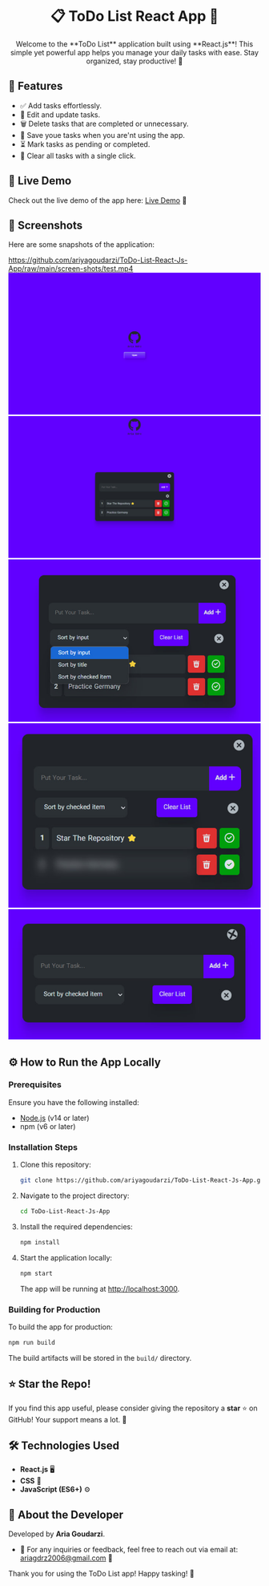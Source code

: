 
<h1 align='center'><b>📋 ToDo List React App 🚀</b></h1>
<p align='center'>Welcome to the **ToDo List** application built using **React.js**! This simple yet powerful app helps you manage your daily tasks with ease. Stay organized, stay productive! 💪</p>

## 🌟 Features

- ✅ Add tasks effortlessly.
- 📝 Edit and update tasks.
- 🗑️ Delete tasks that are completed or unnecessary.
- 📅 Save youe tasks when you are'nt using the app.
- ⏳ Mark tasks as pending or completed.
- 📅 Clear all tasks with a single click.

## 🎥 Live Demo

Check out the live demo of the app here: [Live Demo](https://main--todo-list-react-app-ariagdrz.netlify.app/) 🔗

## 📸 Screenshots

Here are some snapshots of the application:

https://github.com/ariyagoudarzi/ToDo-List-React-Js-App/raw/main/screen-shots/test.mp4
![Screenshot 1](./screen-shots/1.jpg)
![Screenshot 2](./screen-shots/2.jpg)
![Screenshot 3](./screen-shots/3.jpg)
![Screenshot 4](./screen-shots/4.jpg)
![Screenshot 5](./screen-shots/5.jpg)

## ⚙️ How to Run the App Locally

### Prerequisites
Ensure you have the following installed:
- [Node.js](https://nodejs.org/) (v14 or later)
- npm (v6 or later)

### Installation Steps
1. Clone this repository:
   ```bash
   git clone https://github.com/ariyagoudarzi/ToDo-List-React-Js-App.git
   ```
2. Navigate to the project directory:
   ```bash
   cd ToDo-List-React-Js-App
   ```
3. Install the required dependencies:
   ```bash
   npm install
   ```
4. Start the application locally:
   ```bash
   npm start
   ```
   The app will be running at [http://localhost:3000](http://localhost:3000).

### Building for Production
To build the app for production:
```bash
npm run build
```
The build artifacts will be stored in the `build/` directory.

## ⭐️ Star the Repo!

If you find this app useful, please consider giving the repository a **star** ⭐️ on GitHub! Your support means a lot. 🌟

## 🛠 Technologies Used

- **React.js** 🖥️
- **CSS** 🎨
- **JavaScript (ES6+)** ⚙️

## 👤 About the Developer

Developed by **Aria Goudarzi**. 
- 📧 For any inquiries or feedback, feel free to reach out via email at: ariagdrz2006@gmail.com 📩

Thank you for using the ToDo List app! Happy tasking! 🎉
